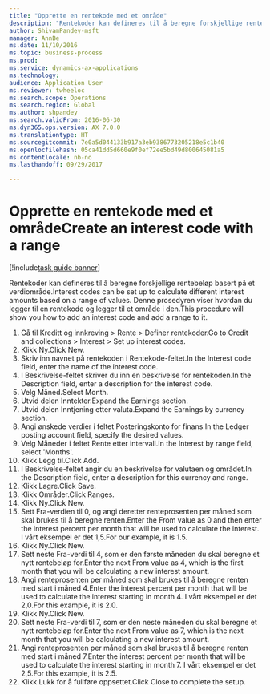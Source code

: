 ```yaml
--- 
title: "Opprette en rentekode med et område"
description: "Rentekoder kan defineres til å beregne forskjellige rentebeløp basert på et verdiområde."
author: ShivamPandey-msft
manager: AnnBe
ms.date: 11/10/2016
ms.topic: business-process
ms.prod: 
ms.service: dynamics-ax-applications
ms.technology: 
audience: Application User
ms.reviewer: twheeloc
ms.search.scope: Operations
ms.search.region: Global
ms.author: shpandey
ms.search.validFrom: 2016-06-30
ms.dyn365.ops.version: AX 7.0.0
ms.translationtype: HT
ms.sourcegitcommit: 7e0a5d044133b917a3eb9386773205218e5c1b40
ms.openlocfilehash: 05ca41dd5d660e9f0ef72ee5bd49d800645081a5
ms.contentlocale: nb-no
ms.lasthandoff: 09/29/2017

---
```

# <a name="create-an-interest-code-with-a-range"></a><span data-ttu-id="e93aa-103">Opprette en rentekode med et område</span><span class="sxs-lookup"><span data-stu-id="e93aa-103">Create an interest code with a range</span></span>

[!include[task guide banner](../../includes/task-guide-banner.md)]

<span data-ttu-id="e93aa-104">Rentekoder kan defineres til å beregne forskjellige rentebeløp basert på et verdiområde.</span><span class="sxs-lookup"><span data-stu-id="e93aa-104">Interest codes can be set up to calculate different interest amounts based on a range of values.</span></span> <span data-ttu-id="e93aa-105">Denne prosedyren viser hvordan du legger til en rentekode og legger til et område i den.</span><span class="sxs-lookup"><span data-stu-id="e93aa-105">This procedure will show you how to add an interest code and add a range to it.</span></span>

1. <span data-ttu-id="e93aa-106">Gå til Kreditt og innkreving > Rente > Definer rentekoder.</span><span class="sxs-lookup"><span data-stu-id="e93aa-106">Go to Credit and collections > Interest > Set up interest codes.</span></span>
2. <span data-ttu-id="e93aa-107">Klikk Ny.</span><span class="sxs-lookup"><span data-stu-id="e93aa-107">Click New.</span></span>
3. <span data-ttu-id="e93aa-108">Skriv inn navnet på rentekoden i Rentekode-feltet.</span><span class="sxs-lookup"><span data-stu-id="e93aa-108">In the Interest code field, enter the name of the interest code.</span></span>
4. <span data-ttu-id="e93aa-109">I Beskrivelse-feltet skriver du inn en beskrivelse for rentekoden.</span><span class="sxs-lookup"><span data-stu-id="e93aa-109">In the Description field, enter a description for the interest code.</span></span>
5. <span data-ttu-id="e93aa-110">Velg Måned.</span><span class="sxs-lookup"><span data-stu-id="e93aa-110">Select Month.</span></span>
6. <span data-ttu-id="e93aa-111">Utvid delen Inntekter.</span><span class="sxs-lookup"><span data-stu-id="e93aa-111">Expand the Earnings section.</span></span>
7. <span data-ttu-id="e93aa-112">Utvid delen Inntjening etter valuta.</span><span class="sxs-lookup"><span data-stu-id="e93aa-112">Expand the Earnings by currency section.</span></span>
8. <span data-ttu-id="e93aa-113">Angi ønskede verdier i feltet Posteringskonto for finans.</span><span class="sxs-lookup"><span data-stu-id="e93aa-113">In the Ledger posting account field, specify the desired values.</span></span>
9. <span data-ttu-id="e93aa-114">Velg Måneder i feltet Rente etter intervall.</span><span class="sxs-lookup"><span data-stu-id="e93aa-114">In the Interest by range field, select 'Months'.</span></span>
10. <span data-ttu-id="e93aa-115">Klikk Legg til.</span><span class="sxs-lookup"><span data-stu-id="e93aa-115">Click Add.</span></span>
11. <span data-ttu-id="e93aa-116">I Beskrivelse-feltet angir du en beskrivelse for valutaen og området.</span><span class="sxs-lookup"><span data-stu-id="e93aa-116">In the Description field, enter a description for this currency and range.</span></span>
12. <span data-ttu-id="e93aa-117">Klikk Lagre.</span><span class="sxs-lookup"><span data-stu-id="e93aa-117">Click Save.</span></span>
13. <span data-ttu-id="e93aa-118">Klikk Områder.</span><span class="sxs-lookup"><span data-stu-id="e93aa-118">Click Ranges.</span></span>
14. <span data-ttu-id="e93aa-119">Klikk Ny.</span><span class="sxs-lookup"><span data-stu-id="e93aa-119">Click New.</span></span>
15. <span data-ttu-id="e93aa-120">Sett Fra-verdien til 0, og angi deretter renteprosenten per måned som skal brukes til å beregne renten.</span><span class="sxs-lookup"><span data-stu-id="e93aa-120">Enter the From value as 0 and then enter the interest percent per month that will be used to calculate the interest.</span></span> <span data-ttu-id="e93aa-121">I vårt eksempel er det 1,5.</span><span class="sxs-lookup"><span data-stu-id="e93aa-121">For our example, it is 1.5.</span></span>
16. <span data-ttu-id="e93aa-122">Klikk Ny.</span><span class="sxs-lookup"><span data-stu-id="e93aa-122">Click New.</span></span>
17. <span data-ttu-id="e93aa-123">Sett neste Fra-verdi til 4, som er den første måneden du skal beregne et nytt rentebeløp for.</span><span class="sxs-lookup"><span data-stu-id="e93aa-123">Enter the next From value as 4, which is the first month that you will be calculating a new interest amount.</span></span>
18. <span data-ttu-id="e93aa-124">Angi renteprosenten per måned som skal brukes til å beregne renten med start i måned 4.</span><span class="sxs-lookup"><span data-stu-id="e93aa-124">Enter the interest percent per month that will be used to calculate the interest starting in month 4.</span></span> <span data-ttu-id="e93aa-125">I vårt eksempel er det 2,0.</span><span class="sxs-lookup"><span data-stu-id="e93aa-125">For this example, it is 2.0.</span></span>
19. <span data-ttu-id="e93aa-126">Klikk Ny.</span><span class="sxs-lookup"><span data-stu-id="e93aa-126">Click New.</span></span>
20. <span data-ttu-id="e93aa-127">Sett neste Fra-verdi til 7, som er den neste måneden du skal beregne et nytt rentebeløp for.</span><span class="sxs-lookup"><span data-stu-id="e93aa-127">Enter the next From value as 7, which is the next month that you will be calculating a new interest amount.</span></span>
21. <span data-ttu-id="e93aa-128">Angi renteprosenten per måned som skal brukes til å beregne renten med start i måned 7.</span><span class="sxs-lookup"><span data-stu-id="e93aa-128">Enter the interest percent per month that will be used to calculate the interest starting in month 7.</span></span> <span data-ttu-id="e93aa-129">I vårt eksempel er det 2,5.</span><span class="sxs-lookup"><span data-stu-id="e93aa-129">For this example, it is 2.5.</span></span>
22. <span data-ttu-id="e93aa-130">Klikk Lukk for å fullføre oppsettet.</span><span class="sxs-lookup"><span data-stu-id="e93aa-130">Click Close to complete the setup.</span></span>



